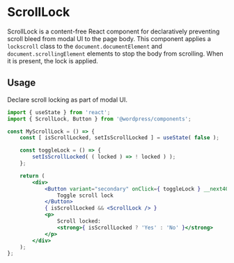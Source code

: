 # ScrollLock

ScrollLock is a content-free React component for declaratively preventing scroll bleed from modal UI to the page body. This component applies a `lockscroll` class to the `document.documentElement` and `document.scrollingElement` elements to stop the body from scrolling. When it is present, the lock is applied.

## Usage

Declare scroll locking as part of modal UI.

```jsx
import { useState } from 'react';
import { ScrollLock, Button } from '@wordpress/components';

const MyScrollLock = () => {
	const [ isScrollLocked, setIsScrollLocked ] = useState( false );

	const toggleLock = () => {
		setIsScrollLocked( ( locked ) => ! locked ) );
	};

	return (
		<div>
			<Button variant="secondary" onClick={ toggleLock } __next40pxDefaultSize>
				Toggle scroll lock
			</Button>
			{ isScrollLocked && <ScrollLock /> }
			<p>
				Scroll locked:
				<strong>{ isScrollLocked ? 'Yes' : 'No' }</strong>
			</p>
		</div>
	);
};
```
